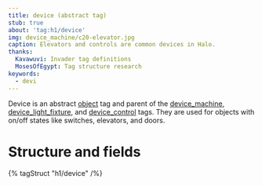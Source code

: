 ```yaml
---
title: device (abstract tag)
stub: true
about: 'tag:h1/device'
img: device_machine/c20-elevator.jpg
caption: Elevators and controls are common devices in Halo.
thanks:
  Kavawuvi: Invader tag definitions
  MosesOfEgypt: Tag structure research
keywords:
  - devi
---
```

Device is an abstract [object](~) tag and parent of the [device_machine](~), [device_light_fixture](~), and [device_control](~) tags. They are used for objects with on/off states like switches, elevators, and doors.

# Structure and fields

{% tagStruct "h1/device" /%}
